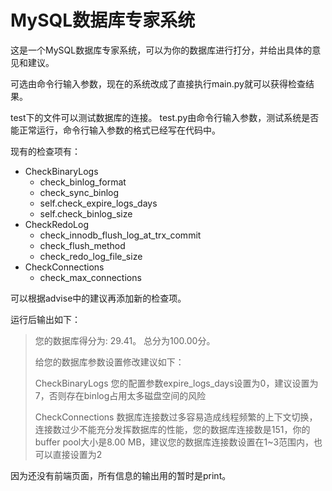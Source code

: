 # MySQL数据库专家系统

这是一个MySQL数据库专家系统，可以为你的数据库进行打分，并给出具体的意见和建议。

可选由命令行输入参数，现在的系统改成了直接执行main.py就可以获得检查结果。

test下的文件可以测试数据库的连接。
test.py由命令行输入参数，测试系统是否能正常运行，命令行输入参数的格式已经写在代码中。

现有的检查项有：
- CheckBinaryLogs
    - check_binlog_format
    - check_sync_binlog
    - self.check_expire_logs_days
    - self.check_binlog_size
- CheckRedoLog
    - check_innodb_flush_log_at_trx_commit
    - check_flush_method
    - check_redo_log_file_size
- CheckConnections
    - check_max_connections

可以根据advise中的建议再添加新的检查项。

运行后输出如下：
> 您的数据库得分为: 29.41。 总分为100.00分。
>
> 给您的数据库参数设置修改建议如下：
>
> CheckBinaryLogs 您的配置参数expire_logs_days设置为0，建议设置为7，否则存在binlog占用太多磁盘空间的风险
>
> CheckConnections 数据库连接数过多容易造成线程频繁的上下文切换，连接数过少不能充分发挥数据库的性能，您的数据库连接数是151，你的buffer pool大小是8.00 MB，建议您的数据库连接数设置在1~3范围内，也可以直接设置为2

因为还没有前端页面，所有信息的输出用的暂时是print。